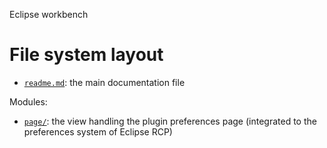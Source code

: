 Eclipse workbench





# File system layout

- [`readme.md`](./readme.md): the main documentation file

Modules: 

- [`page/`](./page/): the view handling the plugin preferences page (integrated to the preferences system of Eclipse RCP)
 